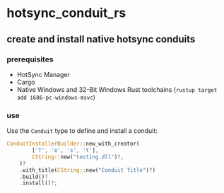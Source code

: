 # hotsync_conduit_rs
## create and install native hotsync conduits

### prerequisites
* HotSync Manager
* Cargo
* Native Windows and 32-Bit Windows Rust toolchains (`rustup target add i686-pc-windows-msvc`)

### use
Use the `Conduit` type to define and install a conduit:
```rust
ConduitInstallerBuilder::new_with_creator(
        ['T', 'e', 's', 't'],
        CString::new("testing.dll")?,
    )?
    .with_title(CString::new("Conduit Title")?)
    .build()?
    .install()?;
```